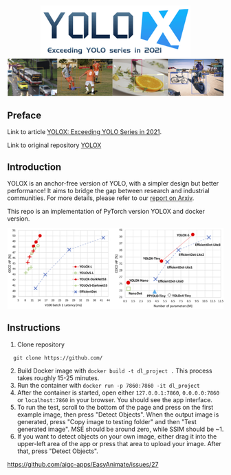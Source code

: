 <div align="center"><img src="assets/logo.png" width="350"></div>
<img src="assets/demo.png" >

## Preface
Link to article [YOLOX: Exceeding YOLO Series in 2021](https://paperswithcode.com/paper/yolox-exceeding-yolo-series-in-2021).


Link to original repository [YOLOX](https://github.com/Megvii-BaseDetection/YOLOX/tree/main)

## Introduction
YOLOX is an anchor-free version of YOLO, with a simpler design but better performance! It aims to bridge the gap between research and industrial communities.
For more details, please refer to our [report on Arxiv](https://arxiv.org/abs/2107.08430).

This repo is an implementation of PyTorch version YOLOX and docker version. 

<img src="assets/git_fig.png" width="1000" >

## Instructions 
1. Clone repository
```shell script
  git clone https://github.com/
```
2. Build Docker image with `docker build -t dl_project .` This process takes roughly 15-25 minutes.
3. Run the container with `docker run -p 7860:7860 -it dl_project`
4. After the container is started, open either `127.0.0.1:7860`, `0.0.0.0:7860` or `localhost:7860` in your browser. You should see the app interface.
5. To run the test, scroll to the bottom of the page and press on the first example image, then press "Detect Objects". When the output image is generated, press "Copy image to testing folder" and then "Test generated image". MSE should be around zero, while SSIM should be ~1.
6. If you want to detect objects on your own image, either drag it into the upper-left area of the app or press that area to upload your image. After that, press "Detect Objects".

https://github.com/aigc-apps/EasyAnimate/issues/27